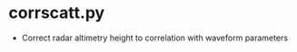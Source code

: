 corrscatt.py
============

- Correct radar altimetry height to correlation with waveform parameters
